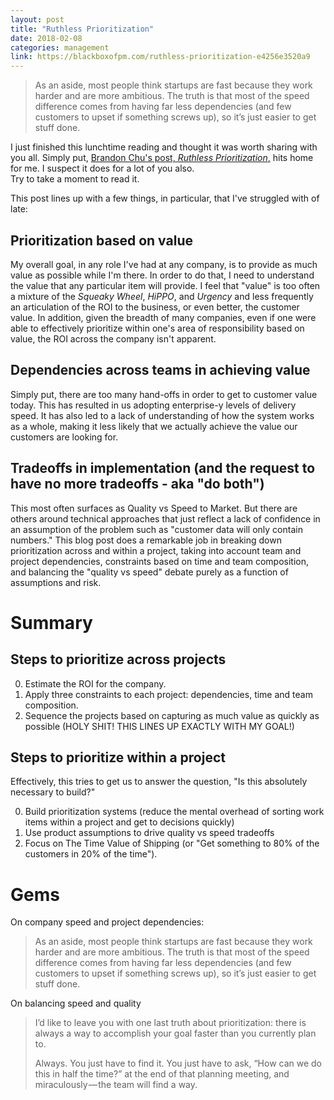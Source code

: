 ```yaml
---
layout: post
title: "Ruthless Prioritization"
date: 2018-02-08
categories: management
link: https://blackboxofpm.com/ruthless-prioritization-e4256e3520a9
---
```


> As an aside, most people think startups are fast because they work harder and are more ambitious.
> The truth is that most of the speed difference comes from having far less dependencies (and few customers to upset if something screws up), so it’s just easier to get stuff done.

I just finished this lunchtime reading and thought it was worth sharing with you all.
Simply put, [Brandon Chu's post, _Ruthless Prioritization_,](https://blackboxofpm.com/ruthless-prioritization-e4256e3520a9) hits home for me.
I suspect it does for a lot of you also.  
Try to take a moment to read it.  


This post lines up with a few things, in particular, that I've struggled with of late:

## Prioritization based on value
My overall goal, in any role I've had at any company, is to provide as much value as possible while I'm there.
In order to do that, I need to understand the value that any particular item will provide.
I feel that "value" is too often a mixture of the _Squeaky Wheel_, _HiPPO_, and _Urgency_ and less frequently an articulation of the ROI to the business, or even better, the customer value.
In addition, given the breadth of many companies, even if one were able to effectively prioritize within one's area of responsibility based on value, the ROI across the company isn't apparent.

## Dependencies across teams in achieving value
Simply put, there are too many hand-offs in order to get to customer value today.
This has resulted in us adopting enterprise-y levels of delivery speed.
It has also led to a lack of understanding of how the system works as a whole, making it less likely that we actually achieve the value our customers are looking for.

## Tradeoffs in implementation (and the request to have no more tradeoffs - aka "do both")
This most often surfaces as Quality vs Speed to Market.
But there are others around technical approaches that just reflect a lack of confidence in an assumption of the problem such as "customer data will only contain numbers."
This blog post does a remarkable job in breaking down prioritization across and within a project, taking into account team and project dependencies, constraints based on time and team composition, and balancing the "quality vs speed" debate purely as a function of assumptions and risk.  

# Summary

## Steps to prioritize across projects

0. Estimate the ROI for the company.
0. Apply three constraints to each project: dependencies, time and team composition.
0. Sequence the projects based on capturing as much value as quickly as possible (HOLY SHIT!  THIS LINES UP EXACTLY WITH MY GOAL!)

## Steps to prioritize within a project
Effectively, this tries to get us to answer the question, "Is this absolutely necessary to build?"

0. Build prioritization systems (reduce the mental overhead of sorting work items within a project and get to decisions quickly)
0. Use product assumptions to drive quality vs speed tradeoffs
0. Focus on The Time Value of Shipping (or "Get something to 80% of the customers in 20% of the time").

# Gems
On company speed and project dependencies:

> As an aside, most people think startups are fast because they work harder and are more ambitious.
> The truth is that most of the speed difference comes from having far less dependencies (and few customers to upset if something screws up), so it’s just easier to get stuff done.

On balancing speed and quality

> I’d like to leave you with one last truth about prioritization: there is always a way to accomplish your goal faster than you currently plan to.
> 
> Always. 
> You just have to find it. 
> You just have to ask, “How can we do this in half the time?” at the end of that planning meeting, and miraculously — the team will find a way.
